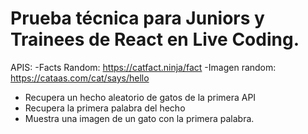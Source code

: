 # Prueba técnica para Juniors y Trainees de React en Live Coding.

APIS:
-Facts Random: https://catfact.ninja/fact
-Imagen random: https://cataas.com/cat/says/hello

- Recupera un hecho aleatorio de gatos de la primera API
- Recupera la primera palabra del hecho
- Muestra una imagen de un gato con la primera palabra.